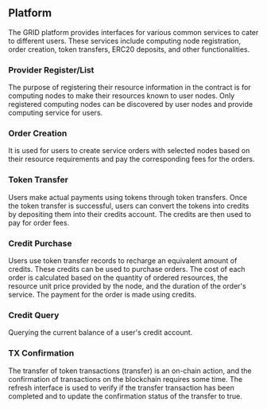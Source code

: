## Platform

The GRID platform provides interfaces for various common services to cater to different users. These services include computing node registration, order creation, token transfers, ERC20 deposits, and other functionalities.

### Provider Register/List

The purpose of registering their resource information in the contract is for computing nodes to make their resources known to user nodes. Only registered computing nodes can be discovered by user nodes and provide computing service for users.

### Order Creation

It is used for users to create service orders with selected nodes based on their resource requirements and pay the corresponding fees for the orders.

### Token Transfer

Users make actual payments using tokens through token transfers. Once the token transfer is successful, users can convert the tokens into credits by depositing them into their credits account. The credits are then used to pay for order fees.

### Credit Purchase

Users use token transfer records to recharge an equivalent amount of credits. These credits can be used to purchase orders. The cost of each order is calculated based on the quantity of ordered resources, the resource unit price provided by the node, and the duration of the order's service. The payment for the order is made using credits.

### Credit Query

Querying the current balance of a user's credit account.

### TX Confirmation

The transfer of token transactions (transfer) is an on-chain action, and the confirmation of transactions on the blockchain requires some time. The refresh interface is used to verify if the transfer transaction has been completed and to update the confirmation status of the transfer to true.

